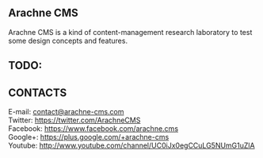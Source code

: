 Arachne CMS
----------------------------------------

Arachne CMS is a kind of content-management research laboratory to test some design concepts and
features.



TODO:
----------------------------------------



CONTACTS
----------------------------------------
E-mail: contact@arachne-cms.com  
Twitter: https://twitter.com/ArachneCMS  
Facebook: https://www.facebook.com/arachne.cms  
Google+: https://plus.google.com/+arachne-cms  
Youtube: http://www.youtube.com/channel/UC0iJx0egCCuLG5NUmG1uZlA  
